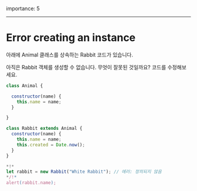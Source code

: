 importance: 5

---

# Error creating an instance

아래에 Animal 클래스를 상속하는 Rabbit 코드가 있습니다.

아직은 Rabbit 객체를 생성할 수 없습니다. 무엇이 잘못된 것일까요? 코드를 수정해보세요.
```js run
class Animal {

  constructor(name) {
    this.name = name;
  }

}

class Rabbit extends Animal {
  constructor(name) {  
    this.name = name;
    this.created = Date.now();
  }
}

*!*
let rabbit = new Rabbit("White Rabbit"); // 에러: 정의되지 않음
*/!*
alert(rabbit.name);
```
